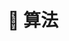 ---
title: "📕 算法"
description: "纸上得来终觉浅，绝知此事要躬行。"
weight: 2
hidemeta: true # 是否隐藏文章的元信息，如发布日期、作者等
---